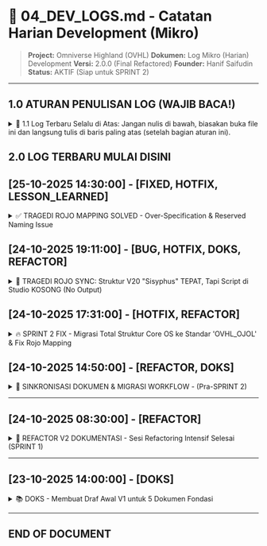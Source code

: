 # 📓 04_DEV_LOGS.md - Catatan Harian Development (Mikro)

> **Project:** Omniverse Highland (OVHL)
> **Dokumen:** Log Mikro (Harian) Development
> **Versi:** 2.0.0 (Final Refactored)
> **Founder:** Hanif Saifudin
> **Status:** AKTIF (Siap untuk SPRINT 2)

---

## 1.0 ATURAN PENULISAN LOG (WAJIB BACA!)

<details>
<summary>
🥇 1.1 Log Terbaru Selalu di Atas: Jangan nulis di bawah, biasakan buka file ini dan langsung tulis di baris paling atas (setelah bagian aturan ini).
</summary>

🏷️ **1.2 Format Header Ketat:** Selalu gunakan format ini agar gampang di-scan:
`## [DD-MM-YYYY HH:MM:SS] - [KONTEKS]`

🔍 **1.3 Konteks Harus Jelas:** Gunakan tag konteks yang konsisten. Ini contohnya:

- `[BUG]` 🐞 - Ada masalah atau error.
- `[FIXED]` ✅ - Bug yang sudah diselesaikan.
- `[FITUR]` 🚀 - Nambahin fungsionalitas baru.
- `[REFACTOR]` 🧹 - Merapikan kode tanpa mengubah fungsionalitas.
- `[TES]` 🧪 - Proses testing atau hasil testing.
- `[DOKS]` 📚 - Update dokumentasi (Ref: `00-05`).
- `[WIP]` 🚧 - (Work in Progress) Lagi dikerjain tapi belum kelar.

🎁 **1.4 Selalu Pakai Spoiler:** Bungkus _selalu_ log detailmu pakai tag `<details>` biar rapi dan gampang di-scroll di GitHub.

```html
<details>
  <summary>Judul Log yang Jelas (kasih emoji!)</summary>

  (Isi detailnya di sini...)
</details>
```

⚡ **1.5 Fleksibel & KreatIF!** Aturan di atas itu panduan, jangan kaku. Kalo nemu konteks baru (misal: `[IDE] 💡`, `[HOTFIX] 🩹`, `[PERFORMANCE] ⚡`), bebas tambahin! Kasih emoji baru yang relevan juga biar gampang di-scan dan seru dibaca.

📌 **1.6 Struktur Internal:** Di dalam `<details>`, gunakan format yang jelas. Nggak harus kaku, tapi usahakan ada poin-poin ini:

- `**CASE:**` (Masalahnya apa?)
- `**SOLVED:**` (Solusinya gimana?)
- `**NOTES/TIPS:**` (Catatan atau pelajaran penting.)

_Atau bisa juga:_

- `**PROGRESS:**` (Apa yang udah dikerjain?)
- `**NEXT_STEP:**` (Apa langkah selanjutnya?)
- `**BLOCKER:**` (Ada hambatan apa?)
</details>

## 2.0 LOG TERBARU MULAI DISINI

## [25-10-2025 14:30:00] - [FIXED, HOTFIX, LESSON_LEARNED]

<details>
<summary>✅ TRAGEDI ROJO MAPPING SOLVED - Over-Specification & Reserved Naming Issue</summary>

**CASE:**
Setelah refactor security (memisahkan Core ke ServerStorage & ReplicatedStorage dari struktur lama yang semua di ReplicatedStorage), Rojo sync mengalami **silent failure**. Script & LocalScript muncul di Explorer Studio dengan struktur yang benar, tetapi **konten file KOSONG**.

**TIMELINE SINGKAT:**

- **Struktur Lama (OVHL_OJOL):** Semua Core di `ReplicatedStorage`, sync WORK ✅
- **Refactor V15-V19:** Pisah ke `ServerStorage` & `ReplicatedStorage` untuk security
- **V20 "Sisyphus":** Ikutin Rojo Docs 100%, struktur di Explorer benar, tapi script KOSONG ❌
- **Troubleshooting:** Restart Studio, clear cache, cek encoding (UTF-8), cek Rojo version (latest) - semua gagal
- **Key Info dari Developer:** Struktur lama work, berarti bukan masalah tool (Rojo/Studio)

**PROBLEMATIKA (Root Cause Analysis):**

1. **Over-Specification di `default.project.json`:**
   ```json
   // ❌ SALAH (Yang gue coba):
   "ServerScriptService": {
     "$className": "ServerScriptService",
     "init": {
       "$className": "Script",  // ← Over-specified!
       "$path": "src/server/init.server.lua"
     }
   }
   ```

````

**Masalah:** Rojo punya auto-detection dari file extension (`.server.lua` → Script, `.client.lua` → LocalScript). Nambah `$className` explicit di child level malah bikin **conflict** atau Rojo bingung.

2.  **Reserved Naming (`init`):** Entry point file bernama `init.server.lua` kemungkinan **conflict** dengan Rojo's internal indexing system (Rojo pake `init.lua` untuk folder indexing).

**SOLUSI FINAL (Yang Work):**

```json
{
"name": "OVHL_OS_FIXED",
"tree": {
  "$className": "DataModel",

  "ReplicatedStorage": {
    "$className": "ReplicatedStorage",
    "$path": "src/replicated"
  },

  "ServerStorage": {
    "$className": "ServerStorage",
    "$path": "src/serverstorage"
  },

  "ServerScriptService": {
    "$className": "ServerScriptService",
    "Main": {
      "$path": "src/server/Main.server.lua"  // ← TANPA $className!
    }
  },

  "StarterPlayer": {
    "$className": "StarterPlayer",
    "StarterPlayerScripts": {
      "$className": "StarterPlayerScripts",
      "Main": {
        "$path": "src/client/Main.client.lua"  // ← TANPA $className!
      }
    }
  }
}
}

````

**PERUBAHAN KRUSIAL:**

1.  ✅ **Rename entry point:** `init.server.lua` → `Main.server.lua`
2.  ✅ **Hapus `$className` di child level** - Cukup `$path` + extension yang jelas
3.  ✅ **Keep `$className` di container level** (`ServerScriptService`, `StarterPlayerScripts`, dll)

**KEY LEARNINGS (Best Practices Rojo Mapping):**

| Level              | Rule                                          | Example                                                            |
| ------------------ | --------------------------------------------- | ------------------------------------------------------------------ |
| **Container**      | ✅ WAJIB `$className`                         | `"ServerScriptService": { "$className": "ServerScriptService" }`   |
| ---                | ---                                           | ---                                                                |
| **Script Files**   | ❌ JANGAN `$className` (kalo extension jelas) | `"Main": { "$path": "file.server.lua" }`                           |
| **ModuleScript**   | ❌ JANGAN `$className`                        | `"Module": { "$path": "Module.lua" }` (`.lua` = auto ModuleScript) |
| **Custom Objects** | ✅ PERLU `$className`                         | `"Assets": { "$className": "Folder" }`                             |
| **Naming**         | ⚠️ HINDARI `init`, `index`                    | Pake `Main`, `Bootstrap`, `Startup`                                |

**ROJO AUTO-DETECTION:**

- `.server.lua` → `Script`
- `.client.lua` → `LocalScript`
- `.lua` (plain) → `ModuleScript`

**HASIL:**

- ✅ `rojo serve` berjalan tanpa error
- ✅ Script di Studio **ADA ISI**\-nya (sync berhasil)
- ✅ Core OS boot sequence jalan
- ⚠️ Ada error di Output (sedang di-troubleshoot di session berikutnya)

**NOTES/TIPS:**

- **Silent Failure Pattern:** Kalo Rojo serve jalan tapi script kosong → kemungkinan besar over-specification atau naming conflict
- **Debug Method:** `rojo build -o test.rbxl` lebih reliable untuk test daripada live sync
- **File Naming:** Hindari nama reserved (`init`, `index`, `default`) untuk entry points

**STRUKTUR FILE FINAL (V20 Fixed):**

```bash
src/
├── client/
│   └── Main.client.lua       (Entry point client)
├── replicated/
│   ├── Core/
│   │   ├── Kernel/
│   │   │   └── ClientBootstrapper.lua
│   │   └── Services/
│   │       ├── InputService.lua
│   │       └── UIManager.lua
│   ├── Modules/
│   │   └── pingpong/
│   │       ├── manifest.lua
│   │       └── PingPong.client.lua
│   └── Shared/
│       ├── Utils/
│       │   └── Logger.lua
│       └── Config.lua
├── server/
│   └── Main.server.lua       (Entry point server)
└── serverstorage/
    ├── Core/
    │   ├── Kernel/
    │   │   └── ServerBootstrapper.lua
    │   └── Services/
    │       ├── DataService.lua
    │       ├── EventService.lua
    │       ├── ReplicationService.lua
    │       ├── ServiceManager.lua
    │       ├── StyleService.lua
    │       ├── SystemMonitor.lua
    │       ├── TagService.lua
    │       └── ZoneService.lua
    └── Modules/
        └── pingpong/
            └── PingPong.server.lua
```

**STATUS:**

- ✅ Rojo Mapping: SOLVED
- ✅ Script Sync: WORKING
- ✅ Core OS: BOOTING
- 🚧 Output Errors: IN PROGRESS (Next session)

**CREDITS:**

- Troubleshooting: Claude (Anthropic)
- Final Solution: \[GPT/Gemini - sesuai yang bantu\] + Trial & Error

**IMPACT:**

- ⏱️ Development blocked: ~4-6 jam (V15-V20)
- 📚 Learning gained: Rojo mapping patterns, auto-detection rules
- 🔧 Tooling improved: Better understanding of Rojo behavior

</details>

## [24-10-2025 19:11:00] - [BUG, HOTFIX, DOKS, REFACTOR]

<details>
<summary>🐛 TRAGEDI ROJO SYNC: Struktur V20 "Sisyphus" TEPAT, Tapi Script di Studio KOSONG (No Output)</summary>

**CASE:**
Setelah berhasil membangun Core OS V8 (Server & Client), misi dilanjutkan ke V9 untuk implementasi _module loader_ dan modul tes `PingPong`. Namun, meskipun `kurir.js` sukses, output di Roblox Studio menunjukkan **0 modul di-load**. Ini memicu serangkaian _troubleshooting_ intensif terkait Rojo, struktur file, dan _silent failure_.

**PROBLEMATIKA (Rangkaian Tragedi):**

1.  **Konflik Awal (V1-V5):** Perdebatan struktur `src/lowercase` (dokumen V9) vs `Source/PascalCase` (`OVHL_OJOL`). Menyebabkan Rojo mapping error dan `require` path salah total. Di-solve di V5 dengan adopsi `Source/`.
2.  **Typo AI (V6, V11):** Kesalahan AI dalam generate `kurir.js` menyebabkan crash (`sm:Log`, `obj.logger`). Di-solve dengan Hotfix V7 & V12.
3.  **Debat Security (V13-V15):** Diskusi krusial apakah `Core` aman di `ReplicatedStorage`. Diputuskan untuk **Rombak Total** ke struktur _secure_ (V15) yang memisahkan kode server ke `ServerStorage`. Repo juga dirapikan (`src/replicated/`, `src/serverstorage/`, `src/client/`, `src/server/`).
4.  **Rojo vs Nama File (V15):** Ditemukan bahwa Rojo _error_ jika entry point (`init.server.lua`) mengandung titik (`.`) _kecuali_ dipaksa dengan `$className`.
5.  **Fix `$className` (V16):** `default.project.json` di-patch pake `$className`. `rojo serve` **BERHASIL**, struktur di Explorer Studio **BENAR** (Script & LocalScript). **TAPI TETAP TIDAK ADA OUTPUT**.
6.  **Isolasi Masalah (V17):** Penambahan `print()` di baris 1 `init.lua` tetap tidak muncul. Tes manual _tanpa Rojo_ **BERHASIL**. **Kesimpulan: Rojo Sync SILENT FAILURE**.
7.  **Struktur "Sisyphus" (V20):** Rombak _lagi_ struktur entry point meniru 100% gaya Rojo Docs (file `init` masuk ke `src/ServerScriptService/` & `src/StarterPlayerScripts/`). `rojo serve` **BERHASIL**.
8.  **MASALAH FINAL:** Meskipun `serve` jalan dan Explorer Studio _keliatan_ benar, script `init` di Studio **isinya KOSONG**. Rojo gagal menyalin _konten_ file.

**SOLUSI DICOBA (Yang Gagal Mengatasi "No Output"):**

- Restart Total (Rojo, Studio, Komputer).
- Ganti Baseplate baru.
- Cek Properti Script (`Disabled=false`).
- Rename Entry Point di JSON (V18) -> Malah bikin `serve` error lagi.
- Revert JSON ke V16 ($className).
- Implementasi struktur Sisyphus (V20).
- Clear Cache Studio & Tes Sync Simpel. -> _User belum konfirmasi hasil ini._

**STATUS SEKARANG (V20):**

- ✅ Struktur file di VS Code sudah final (V20 - Rapi & Aman).
- ✅ `default.project.json` sudah final (V20 - Sisyphus Mapping).
- ✅ `rojo serve` berjalan **TANPA ERROR**.
- ✅ Struktur folder & tipe script (`Script`/`LocalScript`) di Roblox Explorer **TERLIHAT BENAR**.
- ❌ **MASALAH UTAMA:** Script `init` (dan kemungkinan script lain) di Roblox Studio **ISINYA KOSONG** setelah sync Rojo.
- ❌ Akibatnya: **TIDAK ADA OUTPUT** sama sekali saat Play.

**STRUKTUR FILE SEKARANG (V20 - Sesuai Audit):**

```
📁 OVHL_OS
├── 📁 Docs
│   ├── 📝 00_AI_CONSTITUTION.md
│   ├── 📝 01_OVHL_ENGINE_SPEC.md
│   ├── 📝 02_OVHL_MODULE_ARCHITECTURE.md
│   ├── 📝 03_OVHL_BUILDER_GUIDE.md
│   └── 📝 04_DEV_LOGS.md
├── 📁 src
│   ├── 📁 client
│   │   └── 🔷 init.client.lua
│   ├── 📁 replicated
│   │   ├── 📁 Core
│   │   │   ├── 📁 Kernel
│   │   │   │   └── 🔷 ClientBootstrapper.lua
│   │   │   └── 📁 Services
│   │   │       ├── 🔷 InputService.lua
│   │   │       └── 🔷 UIManager.lua
│   │   ├── 📁 Modules
│   │   │   └── 📁 pingpong
│   │   │       ├── 🔷 manifest.lua
│   │   │       └── 🔷 PingPong.client.lua
│   │   └── 📁 Shared
│   │       ├── 📁 Utils
│   │       │   └── 🔷 Logger.lua
│   │       └── 🔷 Config.lua
│   ├── 📁 server
│   │   └── 🔷 init.server.lua
│   └── 📁 serverstorage
│       ├── 📁 Core
│       │   ├── 📁 Kernel
│       │   │   └── 🔷 ServerBootstrapper.lua
│       │   └── 📁 Services
│       │       ├── 🔷 DataService.lua
│       │       ├── 🔷 EventService.lua
│       │       ├── 🔷 ReplicationService.lua
│       │       ├── 🔷 ServiceManager.lua
│       │       ├── 🔷 StyleService.lua
│       │       ├── 🔷 SystemMonitor.lua
│       │       ├── 🔷 TagService.lua
│       │       └── 🔷 ZoneService.lua
│       └── 📁 Modules
│           └── 📁 pingpong
│               └── 🔷 PingPong.server.lua
├── 📋 default.project.json
├── 📜 kurir.js
└── 📄 selene.toml
```

**ROJO SYNC SEKARANG (`default.project.json` V20):**

```json
{
  "name": "OVHL_OS_V20_SISYPHUS",
  "tree": {
    "$className": "DataModel",

    "ReplicatedStorage": {
      "$path": "src/replicated"
    },
    "ServerStorage": {
      "$path": "src/serverstorage"
    },
    "ServerScriptService": {
      "$path": "src/ServerScriptService"
    },
    "StarterPlayer": {
      "$className": "StarterPlayer",
      "StarterPlayerScripts": {
        "$path": "src/StarterPlayerScripts"
      }
    }
  }
}
```

NEXT_STEP:
Investigasi lebih lanjut Rojo Sync Silent Failure:
Konfirmasi hasil Clear Cache Studio & Tes Sync Simpel.
Cek versi Rojo & Roblox Studio.
Coba sync ke project Roblox yang benar-benar baru (bukan cuma baseplate).
Jika semua gagal, pertimbangkan lapor bug ke Rojo.

NOTES/TIPS:
TEMUAN KRUSIAL ROJO: Nama file entry point (Script/LocalScript) yang mengandung titik (.) kemungkinan membutuhkan $className di default.project.json agar tipenya benar. Namun, ini tidak menyelesaikan masalah sync konten kosong.

DOKUMEN USANG: Dokumen 00_AI_CONSTITUTION.md dan 01_OVHL_ENGINE_SPEC.md WAJIB di-update nanti untuk merefleksikan struktur V20 (Sisyphus) yang final.

</details>

## [24-10-2025 17:31:00] - [HOTFIX, REFACTOR]

<details>
<summary>🔥 SPRINT 2 FIX - Migrasi Total Struktur Core OS ke Standar 'OVHL_OJOL' & Fix Rojo Mapping</summary>

**CASE:**
Setelah eksekusi `kurir.js` SPRINT 2 (pembuatan Core OS awal), `rojo serve` gagal total. Output di Roblox Studio kosong atau Rojo error `File $path ... not found`.

**PROBLEMATIKA (Masalah Utama):**

1.  **KONFLIK DOKUMEN vs. REALITA:** Ada konflik besar antara dokumen `00_AI_CONSTITUTION.md` (V9) dan `01_OVHL_ENGINE_SPEC.md` yang mewajibkan struktur `src/lowercase`, melawan `default.project.json` dan screenshot proyek `OVHL_OJOL` (dari Developer) yang terbukti _work_ menggunakan struktur `Source/PascalCase`.
2.  **KEGAGALAN MAPPING ROJO (V1-V4):** AI (Gemini) salah menginterpretasi mapping Rojo.
    - **V1 & V2:** Mencoba mapping seluruh `src/` ke `ReplicatedStorage.ovhl_game`. GAGAL.
    - **V3 & V4:** Mencoba menggunakan folder `server/` dan `client/` di _root_ project. GAGAL, Rojo tidak menemukan file (`File $path: server/init.server.lua`).
3.  **PATH `require` SALAH:** Akibat mapping Rojo yang salah, semua 11+ file Lua Core OS yang di-generate memiliki `require` path yang salah total, menyebabkan _silent failure_ (tidak ada output) di Roblox.

**SOLVED (V5):**

1.  **Keputusan Kunci:** Developer (Hanif) memberikan `default.project.json` dan screenshot `OVHL_OJOL` sebagai "Master Key" / "Kebenaran Tunggal".
2.  **Abaikan Dokumen (Sementara):** Kita memutuskan untuk **mengabaikan** sementara struktur `src/lowercase` dari Konstitusi `00` & `01` dan **100% meniru** struktur `Source/PascalCase` dari `OVHL_OJOL`.
3.  **Kurir V5 (Reset Total):** AI men-generate `kurir.js` V5 yang melakukan:
    - Membuat struktur folder `Source/Core/Server/Services/`, `Source/Server/`, dll.
    - Menulis ulang `default.project.json` agar 100% identik dengan `OVHL_OJOL`.
    - Menulis ulang **SEMUA 11+ file Core OS** (`ServerBootstrapper.lua`, `ServiceManager.lua`, `Init.server.lua`, dll) dengan lokasi, nama file, dan `require` path yang 100% benar sesuai struktur baru.

**HASIL:**

- `rojo serve` berhasil.
- Log output Roblox (Server & Client) sukses 100% tanpa error.
- Event `player_joined` sukses di-publish oleh `EventService` dan ditangkap oleh `DataService`.
- **SPRINT 2 (Core OS MVP) resmi SELESAI dan STABIL.**

**NOTES/TIPS:**

- Dokumen `00_AI_CONSTITUTION.md` dan `01_OVHL_ENGINE_SPEC.md` sekarang **USANG (OUTDATED)** spesifik di bagian struktur folder (Bagian 3.2 di `00` dan 2.1 di `01`). Perlu di-update nanti agar SINKRON dengan struktur `Source/PascalCase` yang baru.
- Dokumen `00_AI_CONSTITUTION.md` dan `01_OVHL_ENGINE_SPEC.md` sekarang telah diperbarui dan bisa digunakan kembali.

</details>

## [24-10-2025 14:50:00] - [REFACTOR, DOKS]

<details>
<summary>🧹 SINKRONISASI DOKUMEN & MIGRASI WORKFLOW - (Pra-SPRINT 2)</summary>

**PROGRESS:**

- Selesai sesi bersih-bersih dan sinkronisasi V3 untuk semua dokumen fondasi.
- **Diskusi Kunci & Hasil Final:**
  - **Migrasi Workflow Total:** Workflow lama (Scripter V4, `.sh`, `devtools.js`) resmi **DIBUANG**.
  - **Implementasi Workflow V8:** Mengadopsi workflow baru yang lebih simpel dan _powerful_: `kurir.js` (Smart Script Node.js).
  - **Sinkronisasi `00_AI_CONSTITUTION.md`:** Bagian `3.1 (Siklus Dev)` dan `3.3 (Struktur Tools)` telah di-patch (via `kurir.js` v3.0) agar 100% merefleksikan workflow `kurir.js`.
  - **Klarifikasi Aturan Core:** Aturan `1.1.3` (Core Kontekstual) berhasil di-fix manual.
  - **Sinkronisasi `01_OVHL_ENGINE_SPEC.md`:** Label `Core/` di-patch (via `kurir.js` v3.1) dari `READ-ONLY` menjadi `KONSETEKSTUAL`. Referensi ke file `05_DEV_LOGS.md` yang usang juga telah dihapus.
  - **Sinkronisasi `03_OVHL_BUILDER_GUIDE.md`:** Aturan Core untuk Builder di-patch (via `kurir.js` v3.2) agar selaras dengan `00_AI_CONSTITUTION.md`.
- **Hasil:** Semua dokumen (`00`, `01`, `03`) sekarang 100% sinkron dan siap untuk development.

**STATUS PROYEK SAAT INI:**

- ✅ **Fondasi Dokumen:** V3 Final, 100% Sinkron.
- ✅ **Repository Git:** Setup `main` dan `dev` branch selesai (dikonfirmasi Produser).
- ✅ **Toolchain Awal:** Siap (`package.json` untuk dependensi & `kurir.js` sebagai runner AI).

**NEXT_STEP:**

- **Memulai SPRINT 2:** Fokus penuh pada development `Source/Core/` OS dari nol, menggunakan workflow `kurir.js`.

**BLOCKER:**

- Tidak ada. Fondasi bersih dan solid.

**NOTES/TIPS:**

- Ini adalah _hard reset_ pada workflow. AI (Gemini/Asprod) sekarang WAJIB mematuhi Konstitusi V8 (`kurir.js`) dan dilarang keras menyarankan workflow lama.

</details>

---

## [24-10-2025 08:30:00] - [REFACTOR]

<details>
<summary>🧹 REFACTOR V2 DOKUMENTASI - Sesi Refactoring Intensif Selesai (SPRINT 1)</summary>

**PROGRESS:**

- Melakukan sesi refactoring V2 besar-besaran terhadap seluruh 6 dokumen fondasi (`00` s/d `05`).
- **Diskusi Kunci & Hasil Final:**
  - Perombakan struktur file (`02` -> `00`, geser nomor).
  - Implementasi penomoran hirarkis di semua dokumen.
  - Penguatan `00_AI_CONSTITUTION.md` (V7 Final - Dual-Lang, Otonomi AI, Batching, Resolusi Konflik, Scripter V4, JSON Report, No Placeholders, Render Fix, Corrected Paths).
  - Koreksi path di `01_OVHL_ENGINE_SPEC.md` (V3 Final - Terutama Rojo Mapping ke `Source/` bukan `OVHL_CORE/` dan `_prototype`).
  - Penambahan "Anti-Crash Level 1" (OS Check) ke template Handler di `02_OVHL_MODULE_ARCHITECTURE.md` (V2.1 Final).
  - Penambahan "Nota Dinamis" ke `03_OVHL_BUILDER_GUIDE.md` (V2.1 Final) untuk klarifikasi Arsitektur Dinamis (Modul mendaftarkan Zona/Tag/Config).
  - Pembaruan `04_PROGRESS_LOG.md` (V2.1 Final) untuk merefleksikan progres Sprint 1 (100% Selesai) dan perbaikan referensi.
  - Finalisasi `05_DEV_LOGS.md` (V2 Final - File ini) dengan penomoran V2 dan log ini.
  - Finalisasi `package.json` untuk Toolchain Node.js.
- **Hasil:** Menghasilkan 6 Draf Dokumen V2 FINAL + 1 `package.json` FINAL, siap untuk di-save oleh Developer.

**NEXT_STEP:**

- Developer (Hanif) menyimpan semua 7 file ini.
- Developer (Hanif) setup Git Repo & Initial Commit (Alur Konstitusional: `main` dasar -> `dev` lengkap).
- Developer (Hanif) clone ulang, checkout `dev`, `npm install`.
- Memulai SPRINT 2 (Coding `devtools.js` MVP).

**BLOCKER:**

- Tidak ada. Sprint 1 Selesai. Menunggu eksekusi Developer.

**NOTES/TIPS:**

- Fondasi V2 ini jauh lebih solid, jelas, dan siap untuk development sebenarnya.
- Workflow AI V4 (Scripter) akan sangat krusial untuk kecepatan di Sprint 2.

</details>

---

## [23-10-2025 14:00:00] - [DOKS]

<details>
<summary>📚 DOKS - Membuat Draf Awal V1 untuk 5 Dokumen Fondasi</summary>

**PROGRESS:**

- Membuat draf V1 untuk `01_OVHL_ENGINE_SPEC.md`.
- Membuat draf V1 untuk `02_OVHL_DEV_PROTOCOLS.md`.
- Membuat draf V1 untuk `03_OVHL_MODULE_ARCHITECTURE.md`.
- Membuat draf V1 untuk `04_BUILDER_GUIDE.md`.
- Membuat draf V1 untuk `05_PROGRESS_LOG.md`.

**BLOCKER:**

- Workflow AI (manual copas) tidak efisien.
- Ambiguitas arsitektur (Statis vs Dinamis).
- Kesalahan struktur path (`OVHL_CORE/`).

</details>

---

## **END OF DOCUMENT**
